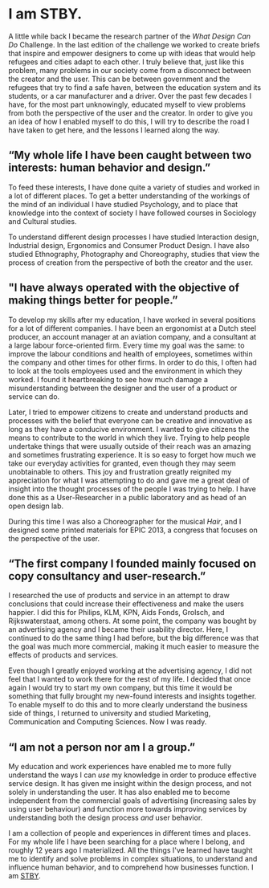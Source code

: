 # I am STBY.


A little while back I became the research partner of the *What Design Can Do* Challenge. In the last edition of the challenge we worked to create briefs that inspire and empower designers to come up with ideas that would help refugees and cities adapt to each other. I truly believe that, just like this problem, many problems in our society come from a disconnect between the creator and the user. This can be between government and the refugees that try to find a safe haven, between the education system and its students, or a car manufacturer and a driver. Over the past few decades I have, for the most part unknowingly, educated myself to view problems from both the perspective of the user and the creator. In order to give you an idea of how I enabled myself to do this, I will try to describe the road I have taken to get here, and the lessons I learned along the way.


## “My whole life I have been caught between two interests: human behavior and design.”

To feed these interests, I have done quite a variety of studies and worked in a lot of different places. To get a better understanding of the workings of the mind of an individual I have studied Psychology, and to place that knowledge into the context of society I have followed courses in Sociology and Cultural studies.

To understand different design processes I have studied Interaction design, Industrial design, Ergonomics and Consumer Product Design. I have also studied Ethnography, Photography and Choreography, studies that view the process of creation from the perspective of both the creator and the user.

## "I have always operated with the objective of making things better for people.”

To develop my skills after my education, I have worked in several positions for a lot of different companies. I have been an ergonomist at a Dutch steel producer, an account manager at an aviation company, and a consultant at a large labour force-oriented firm. Every time my goal was the same: to improve the labour conditions and health of employees, sometimes within the company and other times for other firms. In order to do this, I often had to look at the tools employees used and the environment in which they worked. I found it heartbreaking to see how much damage a misunderstanding between the designer and the user of a product or service can do.

Later, I tried to empower citizens to create and understand products and processes with the belief that everyone can be creative and innovative as long as they have a conducive environment. I wanted to give citizens the means to contribute to the world in which they live. Trying to help people undertake things that were usually outside of their reach was an amazing
 and sometimes frustrating experience. It is so easy to forget how much we take our everyday activities for granted, even though they may seem unobtainable to others. This joy and frustration greatly reignited my appreciation for what I was attempting to do and gave me a great deal of insight into the thought processes of the people I was trying to help. I have done this as a User-Researcher in a public laboratory and as head of an open design lab.  

During this time I was also a Choreographer for the musical *Hair*, and I designed some printed materials for EPIC 2013, a congress that focuses on the perspective of the user.  


## “The first company I founded mainly focused on copy consultancy and user-research.”

I researched the use of products and service in an attempt to draw conclusions that could increase their effectiveness and make the users happier. I did this for Philips, KLM, KPN, Aids Fonds, Grolsch, and Rijkswaterstaat, among others. At some point, the company was bought by an advertising agency and I became their usability director. Here, I continued to do the same thing I had before, but the big difference was that the goal was much more commercial, making it much easier to measure the effects of products and services.

Even though I greatly enjoyed working at the advertising agency, I did not feel that I wanted to work there for the rest of my life. I decided that once again I would try to start my own company, but this time it would be something that fully brought my new-found interests and insights together. To enable myself to do this and to more clearly understand the business side of things, I returned to university and studied Marketing, Communication and Computing Sciences. Now I was ready.

## “I am not a person nor am I a group.”
My education and work experiences have enabled me to more fully understand the ways I can *use* my knowledge in order to produce effective service design. It has given me insight within the design process, and not solely in understanding the user. It has also enabled me to become independent from the commercial goals of advertising (increasing sales by using user behaviour) and function more towards improving services by understanding both the design process *and* user behavior.

I am a collection of people and experiences in different times and places. For my whole life I have been searching for a place where I belong, and roughly 12 years ago I materialized. All the things I've learned have taught me to identify and solve problems in complex situations, to understand and influence human behavior, and to comprehend how businesses function. I am [STBY](http://www.stby.eu/meet-the-team/).
